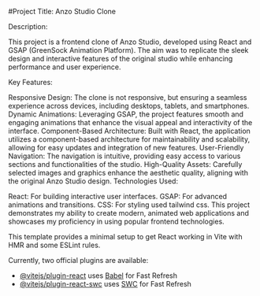 #Project Title: Anzo Studio Clone

Description:

This project is a frontend clone of Anzo Studio, developed using React and GSAP (GreenSock Animation Platform). The aim was to replicate the sleek design and interactive features of the original studio while enhancing performance and user experience.

Key Features:

Responsive Design: The clone is not responsive, but ensuring a seamless experience across devices, including desktops, tablets, and smartphones.
Dynamic Animations: Leveraging GSAP, the project features smooth and engaging animations that enhance the visual appeal and interactivity of the interface.
Component-Based Architecture: Built with React, the application utilizes a component-based architecture for maintainability and scalability, allowing for easy updates and integration of new features.
User-Friendly Navigation: The navigation is intuitive, providing easy access to various sections and functionalities of the studio.
High-Quality Assets: Carefully selected images and graphics enhance the aesthetic quality, aligning with the original Anzo Studio design.
Technologies Used:

React: For building interactive user interfaces.
GSAP: For advanced animations and transitions.
CSS: For styling used tailwind css.
This project demonstrates my ability to create modern, animated web applications and showcases my proficiency in using popular frontend technologies.

This template provides a minimal setup to get React working in Vite with HMR and some ESLint rules.

Currently, two official plugins are available:

- [@vitejs/plugin-react](https://github.com/vitejs/vite-plugin-react/blob/main/packages/plugin-react/README.md) uses [Babel](https://babeljs.io/) for Fast Refresh
- [@vitejs/plugin-react-swc](https://github.com/vitejs/vite-plugin-react-swc) uses [SWC](https://swc.rs/) for Fast Refresh
